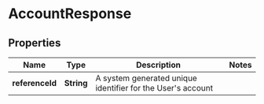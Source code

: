 

# AccountResponse

## Properties

Name | Type | Description | Notes
------------ | ------------- | ------------- | -------------
**referenceId** | **String** | A system generated unique identifier for the User&#39;s account | 



